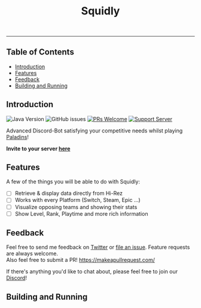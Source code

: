 <h1 align="center"> Squidly </h1> <br>

---

## Table of Contents

- [Introduction](#introduction)
- [Features](#features)
- [Feedback](#feedback)
- [Building and Running](#Building-and-Running)

## Introduction

![Java Version](https://img.shields.io/badge/Java-17-important?style=flat-square&logo=java)
![GitHub issues](https://img.shields.io/github/issues/likqez/squidly-v2?style=flat-square)
[![PRs Welcome](https://img.shields.io/badge/PRs-welcome-brightgreen.svg?style=flat-square)](http://makeapullrequest.com)
[![Support Server](https://img.shields.io/discord/678733739504697375.svg?color=7289da&label=dotSpace%20Dev&logo=discord&style=flat-square)](https://discord.gg/mFfDMAEFWE)

Advanced Discord-Bot satisfying your competitive needs whilst playing [Paladins][pala]!

**Invite to your server [here](https://dotspace.dev/squidly/invite)**

## Features

A few of the things you will be able to do with Squidly:

- [ ] Retrieve & display data directly from Hi-Rez
- [ ] Works with every Platform (Switch, Steam, Epic ...)
- [ ] Visualize opposing teams and showing their stats
- [ ] Show Level, Rank, Playtime and more rich information

## Feedback

Feel free to send me feedback on [Twitter](https://twitter.com/likqez)
or [file an issue](https://github.com/likqez/Squidly-v2/issues/new). Feature requests are always welcome.  
Also feel free to submit a PR!  https://makeapullrequest.com/

If there's anything you'd like to chat about, please feel free to join our [Discord][spacedc]!

## Building and Running

[pala]: <https://www.paladins.com/>
[hirez]: <http://www.hirezstudios.com/>
[spacedc]: <https://discord.gg/mFfDMAEFWE>
